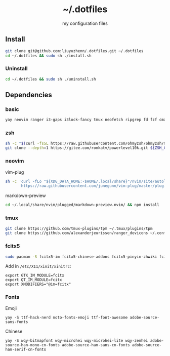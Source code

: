 <h1 align=center> ~/.dotfiles </h1>

<p align=center> my configuration files </p>

## Install

```bash
git clone git@github.com:liuyuzhenn/.dotfiles.git ~/.dotfiles
cd ~/.dotfiles && sudo sh ./install.sh
```

### Uninstall

```bash
cd ~/.dotfiles && sudo sh ./uninstall.sh
```

## Dependencies

### basic
```bash
yay neovim ranger i3-gaps i3lock-fancy tmux neofetch ripgrep fd fzf cmake node tree xclip dunst
```

### zsh

```bash
sh -c "$(curl -fsSL https://raw.githubusercontent.com/ohmyzsh/ohmyzsh/master/tools/install.sh)"
git clone --depth=1 https://gitee.com/romkatv/powerlevel10k.git ${ZSH_CUSTOM:-$HOME/.oh-my-zsh/custom}/themes/powerlevel10k
```

### neovim 

vim-plug
```bash
sh -c 'curl -fLo "${XDG_DATA_HOME:-$HOME/.local/share}"/nvim/site/autoload/plug.vim --create-dirs \
       https://raw.githubusercontent.com/junegunn/vim-plug/master/plug.vim'
```

markdown-preview
```bash
cd ~/.local/share/nvim/plugged/markdown-preview.nvim/ && npm install
```


### tmux

```bash
git clone https://github.com/tmux-plugins/tpm ~/.tmux/plugins/tpm
git clone https://github.com/alexanderjeurissen/ranger_devicons ~/.config/ranger/plugins/ranger_devicons
```

### fcitx5

```bash
sudo pacman -S fcitx5-im fcitx5-chinese-addons fcitx5-pinyin-zhwiki fcitx5-nord
```

Add in `/etc/X11/xinit/xinitrc`:
```
export GTK_IM_MODULE=fcitx
export QT_IM_MODULE=fcitx
export XMODIFIERS="@im=fcitx"
```

### Fonts


Emoji
```
yay -S ttf-hack-nerd noto-fonts-emoji ttf-font-awesome adobe-source-sans-fonts
```

Chinese
```
yay -S wqy-bitmapfont wqy-microhei wqy-microhei-lite wqy-zenhei adobe-source-han-mono-cn-fonts adobe-source-han-sans-cn-fonts adobe-source-han-serif-cn-fonts
```
